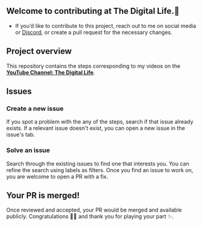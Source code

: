 ## Welcome to contributing at The Digital Life.🤝

- If you’d like to contribute to this project, reach out to me on social media or [Discord](https://discord.gg/bz2SN7d), or create a pull request for the necessary changes.

## Project overview
This repository contains the steps corresponding to my videos on the
**[YouTube Channel: The Digital Life](https://www.youtube.com/channel/UCZNhwA1B5YqiY1nLzmM0ZRg)**.

## Issues

### Create a new issue
If you spot a problem with the any of the steps, search if that issue already exists. 
If a relevant issue doesn't exist, you can open a new issue in the issue's tab.

### Solve an issue
Search through the existing issues to find one that interests you. You can refine the search using labels as filters. 
Once you find an issue to work on, you are welcome to open a PR with a fix.

## Your PR is merged!
Once reviewed and accepted, your PR would be merged and available publicly.
Congratulations 🎉🎉 and thank you for playing your part ✨.
